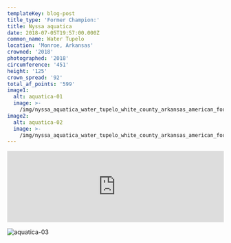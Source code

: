 ```yaml
---
templateKey: blog-post
title_type: 'Former Champion:'
title: Nyssa aquatica
date: 2018-07-05T19:57:00.000Z
common_name: Water Tupelo
location: 'Monroe, Arkansas'
crowned: '2018'
photographed: '2018'
circumference: '451'
height: '125'
crown_spread: '92'
total_af_points: '599'
image1:
  alt: aquatica-01
  image: >-
    /img/nyssa_aquatica_water_tupelo_white_county_arkansas_american_forests_brian_kelley_2.jpg
image2:
  alt: aquatica-02
  image: >-
    /img/nyssa_aquatica_water_tupelo_white_county_arkansas_american_forests_brian_kelley_base.jpg
---
```

<iframe width="100%" height="166" scrolling="no" frameborder="no" allow="autoplay" src="https://w.soundcloud.com/player/?url=https%3A//api.soundcloud.com/tracks/633298698&color=%23ff5500&auto_play=false&hide_related=false&show_comments=true&show_user=true&show_reposts=false&show_teaser=true"></iframe>

![aquatica-03](/img/nyssa_aquatica_water_tupelo_white_county_arkansas_american_forests_brian_kelley.jpg)
